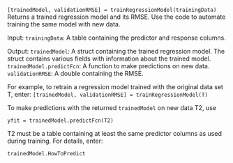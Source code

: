 `[trainedModel, validationRMSE] = trainRegressionModel(trainingData)`
Returns a trained regression model and its RMSE. Use the code to
automate training the same model with new data.

  Input:
      `trainingData`: A table containing the predictor and response
       columns.

  Output:
     `trainedModel`: A struct containing the trained regression model. The
       struct contains various fields with information about the trained
       model.\
      `trainedModel.predictFcn`: A function to make predictions on new data.\
      `validationRMSE`: A double containing the RMSE.

For example, to retrain a regression model trained with the original data
set T, enter:
   `[trainedModel, validationRMSE] = trainRegressionModel(T)`

To make predictions with the returned `trainedModel` on new data T2, use

   `yfit = trainedModel.predictFcn(T2)`

T2 must be a table containing at least the same predictor columns as used
during training. For details, enter:

   `trainedModel.HowToPredict`
